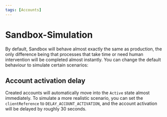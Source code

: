 ```yaml
---
tags: [Accounts]
---
```


# Sandbox-Simulation

By default, Sandbox will behave almost exactly the same as production, the only difference being that processes that take time or need human intervention will be completed almost instantly. You can change the default behaviour to simulate certain scenarios: 

## Account activation delay

Created accounts will automatically move into the `Active` state almost immediately. To simulate a more realistic scenario, you can set the `clientReference` to `DELAY_ACCOUNT_ACTIVATION`, and the account activation will be delayed by roughly 30 seconds.
